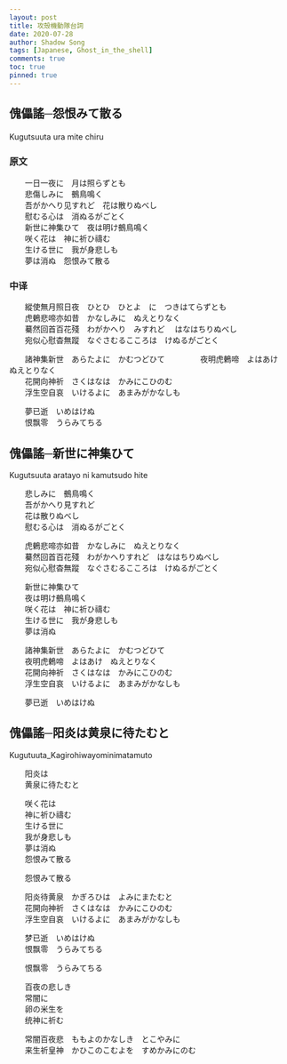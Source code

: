 ```yaml
---
layout: post
title: 攻殼機動隊台詞
date: 2020-07-28
author: Shadow Song
tags: [Japanese, Ghost_in_the_shell]
comments: true
toc: true
pinned: true
---
```


## 傀儡謠─怨恨みて散る

Kugutsuuta ura mite chiru
　　
### 原文

　　一日一夜に　月は照らずとも  
　　悲傷しみに　鵺鳥鳴く  
　　吾がかへり见すれど　花は散りぬべし  
　　慰むる心は　消ぬるがごとく  
　　新世に神集ひて　夜は明け鵺鳥鳴く    
　　咲く花は　神に祈ひ禱む  
　　生ける世に　我が身悲しも  
　　夢は消ぬ　怨恨みて散る

### 中译

　　縱使無月照日夜　ひとひ　ひとよ　に　つきはてらずとも  
　　虎鶇悲啼亦如昔　かなしみに　ぬえとりなく  
　　驀然回首百花殘　わがかへり　みすれど 　はなはちりぬべし  
　　宛似心慰杳無蹤　なぐさむるこころは　けぬるがごとく  

　　諸神集新世　あらたよに　かむつどひて  　　
　　夜明虎鶇啼　よはあけ　ぬえとりなく  
　　花開向神祈　さくはなは　かみにこひのむ  
　　浮生空自哀　いけるよに　あまみがかなしも  

　　夢已逝　いめはけぬ  
　　恨飘零　うらみてちる  　　





## 傀儡謠─新世に神集ひて
Kugutsuuta aratayo ni kamutsudo hite


　　悲しみに　鵺鳥鳴く  
　　吾がかへり見すれど  
　　花は散りぬべし  
　　慰むる心は　消ぬるがごとく  

　　虎鶇悲啼亦如昔　かなしみに　ぬえとりなく  
　　驀然回首百花殘　わがかへりすれど　はなはちりぬべし  
　　宛似心慰杳無蹤　なぐさむるこころは　けぬるがごとく  

　　新世に神集ひて  
　　夜は明け鵺鳥鳴く  
　　咲く花は　神に祈ひ禱む  
　　生ける世に　我が身悲しも  
　　夢は消ぬ  

　　諸神集新世　あらたよに　かむつどひて  
　　夜明虎鶇啼　よはあけ　ぬえとりなく  
　　花開向神祈　さくはなは　かみにこひのむ  
　　浮生空自哀　いけるよに　あまみがかなしも  

　　夢已逝　いめはけぬ  






## 傀儡謠─阳炎は黄泉に待たむと
Kugutuuta_Kagirohiwayominimatamuto

　　阳炎は  
　　黄泉に待たむと  

　　咲く花は  
　　神に祈ひ禱む  
　　生ける世に  
　　我が身悲しも  
　　夢は消ぬ  
　　怨恨みて散る  

　　怨恨みて散る  

　　阳炎待黄泉　かぎろひは　よみにまたむと  
　　花開向神祈　さくはなは　かみにこひのむ  
　　浮生空自哀　いけるよに　あまみがかなしも  　

　　梦已逝　いめはけぬ  
　　恨飘零　うらみてちる  

　　恨飘零　うらみてちる  

　　百夜の悲しき  
　　常闇に  
　　卵の米生を  
　　统神に祈む  

　　常闇百夜悲　ももよのかなしき　とこやみに  
　　来生祈皇神　かひこのこむよを　すめかみにのむ  